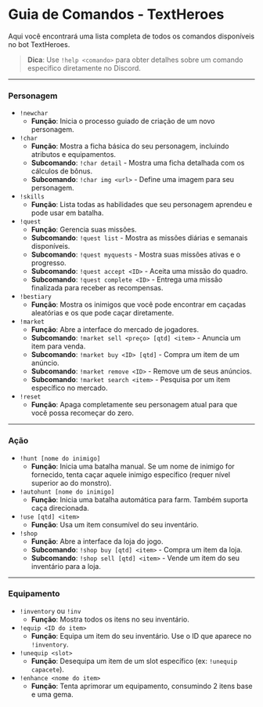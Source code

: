 # Guia de Comandos - TextHeroes

Aqui você encontrará uma lista completa de todos os comandos disponíveis no bot TextHeroes.

> **Dica**: Use `!help <comando>` para obter detalhes sobre um comando específico diretamente no Discord.

---

### Personagem

*   `!newchar`
    *   **Função**: Inicia o processo guiado de criação de um novo personagem.
*   `!char`
    *   **Função**: Mostra a ficha básica do seu personagem, incluindo atributos e equipamentos.
    *   **Subcomando**: `!char detail` - Mostra uma ficha detalhada com os cálculos de bônus.
    *   **Subcomando**: `!char img <url>` - Define uma imagem para seu personagem.
*   `!skills`
    *   **Função**: Lista todas as habilidades que seu personagem aprendeu e pode usar em batalha.
*   `!quest`
    *   **Função**: Gerencia suas missões.
    *   **Subcomando**: `!quest list` - Mostra as missões diárias e semanais disponíveis.
    *   **Subcomando**: `!quest myquests` - Mostra suas missões ativas e o progresso.
    *   **Subcomando**: `!quest accept <ID>` - Aceita uma missão do quadro.
    *   **Subcomando**: `!quest complete <ID>` - Entrega uma missão finalizada para receber as recompensas.
*   `!bestiary`
    *   **Função**: Mostra os inimigos que você pode encontrar em caçadas aleatórias e os que pode caçar diretamente.
*   `!market`
    *   **Função**: Abre a interface do mercado de jogadores.
    *   **Subcomando**: `!market sell <preço> [qtd] <item>` - Anuncia um item para venda.
    *   **Subcomando**: `!market buy <ID> [qtd]` - Compra um item de um anúncio.
    *   **Subcomando**: `!market remove <ID>` - Remove um de seus anúncios.
    *   **Subcomando**: `!market search <item>` - Pesquisa por um item específico no mercado.
*   `!reset`
    *   **Função**: Apaga completamente seu personagem atual para que você possa recomeçar do zero.

---

### Ação

*   `!hunt [nome do inimigo]`
    *   **Função**: Inicia uma batalha manual. Se um nome de inimigo for fornecido, tenta caçar aquele inimigo específico (requer nível superior ao do monstro).
*   `!autohunt [nome do inimigo]`
    *   **Função**: Inicia uma batalha automática para farm. Também suporta caça direcionada.
*   `!use [qtd] <item>`
    *   **Função**: Usa um item consumível do seu inventário.
*   `!shop`
    *   **Função**: Abre a interface da loja do jogo.
    *   **Subcomando**: `!shop buy [qtd] <item>` - Compra um item da loja.
    *   **Subcomando**: `!shop sell [qtd] <item>` - Vende um item do seu inventário para a loja.

---

### Equipamento

*   `!inventory` ou `!inv`
    *   **Função**: Mostra todos os itens no seu inventário.
*   `!equip <ID do item>`
    *   **Função**: Equipa um item do seu inventário. Use o ID que aparece no `!inventory`.
*   `!unequip <slot>`
    *   **Função**: Desequipa um item de um slot específico (ex: `!unequip capacete`).
*   `!enhance <nome do item>`
    *   **Função**: Tenta aprimorar um equipamento, consumindo 2 itens base e uma gema.